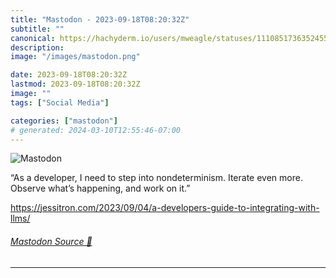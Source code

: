 ```yaml
---
title: "Mastodon - 2023-09-18T08:20:32Z"
subtitle: ""
canonical: https://hachyderm.io/users/mweagle/statuses/111085173635245549
description:
image: "/images/mastodon.png"

date: 2023-09-18T08:20:32Z
lastmod: 2023-09-18T08:20:32Z
image: ""
tags: ["Social Media"]

categories: ["mastodon"]
# generated: 2024-03-10T12:55:46-07:00
---
```

![Mastodon](/images/mastodon.png)

<p>“As a developer, I need to step into nondeterminism. Iterate even more. Observe what’s happening, and work on it.”</p><p><a href="https://jessitron.com/2023/09/04/a-developers-guide-to-integrating-with-llms/" target="_blank" rel="nofollow noopener noreferrer" translate="no"><span class="invisible">https://</span><span class="ellipsis">jessitron.com/2023/09/04/a-dev</span><span class="invisible">elopers-guide-to-integrating-with-llms/</span></a></p>


###### [Mastodon Source 🐘](https://hachyderm.io/@mweagle/111085173635245549)

___
